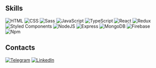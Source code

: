 <!-- ![Header](https://github.com/ADmtr2001/ADmtr2001/blob/main/header.png?raw=true)

## Projects

If you want to see code that displays my current skills, you should check out my latest project:

[![IWIX Deploy](https://img.shields.io/badge/-IWIX_Deploy-151515?style=for-the-badge&logo=asciinema&logoColor=blue)](https://iwix-store.netlify.app)

[![Readme Card](https://github-readme-stats.vercel.app/api/pin/?username=ADmtr2001&repo=Resume-MERN-1-IWIX&theme=dark)](https://github.com/ADmtr2001/Resume-MERN-1-IWIX)

And there's an older one:

[![Wilm Deploy](https://img.shields.io/badge/-Wilm_Deploy-151515?style=for-the-badge&logo=asciinema&logoColor=blue)](https://wilm.netlify.app)

[![Readme Card](https://github-readme-stats.vercel.app/api/pin/?username=ADmtr2001&repo=Resume-React-1-Wilm&theme=dark)](https://github.com/ADmtr2001/Resume-React-1-Wilm) -->

## Skills

![HTML](https://img.shields.io/badge/-HTML-151515?style=for-the-badge&logo=html5)
![CSS](https://img.shields.io/badge/-CSS-151515?style=for-the-badge&logo=css3&logoColor=blue)
![Sass](https://img.shields.io/badge/-Sass-151515?style=for-the-badge&logo=Sass)
![JavaScript](https://img.shields.io/badge/-JavaScript-151515?style=for-the-badge&logo=javascript)
![TypeScript](https://img.shields.io/badge/-TypeScript-151515?style=for-the-badge&logo=typescript)
![React](https://img.shields.io/badge/-React-151515?style=for-the-badge&logo=react)
![Redux](https://img.shields.io/badge/-Redux-151515?style=for-the-badge&logo=redux)
![Styled Components](https://img.shields.io/badge/-Styled_Components-151515?style=for-the-badge&logo=styledcomponents)
![NodeJS](https://img.shields.io/badge/-Node.JS-151515?style=for-the-badge&logo=node.js)
![Express](https://img.shields.io/badge/-Express-151515?style=for-the-badge&logo=express)
![MongoDB](https://img.shields.io/badge/-MongoDB-151515?style=for-the-badge&logo=mongodb)
![Firebase](https://img.shields.io/badge/-Firebase-151515?style=for-the-badge&logo=firebase)
![Npm](https://img.shields.io/badge/-Npm-151515?style=for-the-badge&logo=npm)

## Contacts

[![Telegram](https://img.shields.io/badge/-Telegram-151515?style=for-the-badge&logo=telegram)](https://t.me/Ars_dmt)
[![LinkedIn](https://img.shields.io/badge/-LinkedIn-151515?style=for-the-badge&logo=linkedin&logoColor=blue)](https://www.linkedin.com/in/arsen-dmitrenko-91272823a/)

<!-- ## Additional Info

[![codewars](https://www.codewars.com/users/ADmtr2001/badges/large)](https://www.codewars.com/users/ADmtr2001)

![Anurag's GitHub stats](https://github-readme-stats.vercel.app/api?username=ADmtr2001&count_private=true&show_icons=true&hide=stars,prs,issues,contribs&theme=dark)

![Top Langs](https://github-readme-stats.vercel.app/api/top-langs/?username=ADmtr2001&layout=compact&theme=dark) -->
